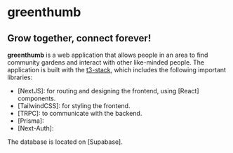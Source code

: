 # greenthumb

## Grow together, connect forever!

**greenthumb** is a web application that allows people in an area to find community gardens and interact with other like-minded people. The application is built with the [t3-stack](https://create.t3.gg), which includes the following important libraries:

- [NextJS]: for routing and designing the frontend, using [React] components.
- [TailwindCSS]: for styling the frontend.
- [TRPC]: to communicate with the backend.
- [Prisma]: 
- [Next-Auth]:

The database is located on [Supabase].
